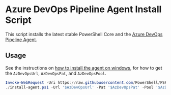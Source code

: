 # Azure DevOps Pipeline Agent Install Script

This script installs the latest stable PowerShell Core and the [Azure DevOps Pipeline Agent][].

## Usage

See the instructions on [how to install the agent on windows][], for how to get the `AzDevOpsUrl`, `AzDevOpsPat`, and `AzDevOpsPool`.

```powershell
Invoke-WebRequest -Uri https://raw.githubusercontent.com/PowerShell/PSRelease/master/AzDevOps/windows/install-agent.ps1 -outfile ./install-agent.ps1
./install-agent.ps1 -Url '$AzDevOpsUrl' -Pat '$AzDevOpsPat' -Pool '$AzDevOpsPool'
```

[how to install the agent on windows]: https://docs.microsoft.com/en-us/azure/devops/pipelines/agents/v2-windows?view=azure-devops
[Azure DevOps Pipeline Agent]: https://docs.microsoft.com/en-us/azure/devops/pipelines/agents/agents?view=azure-devops
